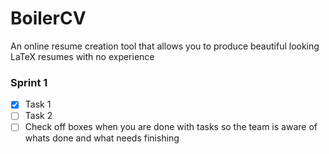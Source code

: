 # BoilerCV
An online resume creation tool that allows you to produce beautiful looking LaTeX resumes with no experience 

### Sprint 1   
- [X] Task 1
- [ ] Task 2
- [ ] Check off boxes when you are done with tasks so the team is aware of whats done and what needs finishing